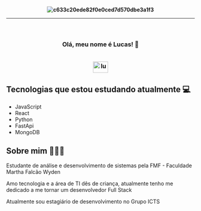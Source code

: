 <h4 align="center">
 
![c633c20ede82f0e0ced7d570dbe3a1f3](https://s3-nftrend-storage.s3.sa-east-1.amazonaws.com/wp-content/uploads/2022/01/03122437/pixel-jeff-matrix-s.gif)

<hr>

<h3 align="center">  <br>

Olá, meu nome é Lucas! 🚀
<br>
 
 <br>
<a href="https://linkedin.com/in/lucwws" target="blank"><img align="center" src="https://raw.githubusercontent.com/rahuldkjain/github-profile-readme-generator/master/src/images/icons/Social/linked-in-alt.svg" alt="lucwws" height="30" width="40" /></a>
</h3>


</h4>

## Tecnologias que estou estudando atualmente 💻

  - JavaScript
  - React
  - Python
  - FastApi
  - MongoDB


## Sobre mim 👨🏻‍💻

Estudante de análise e desenvolvimento de sistemas pela FMF - Faculdade Martha Falcão Wyden<br>

Amo tecnologia e a área de TI dês de criança, atualmente tenho me dedicado a me tornar um desenvolvedor Full Stack<br>

Atualmente sou estagiário de desenvolvimento no Grupo ICTS<br>

